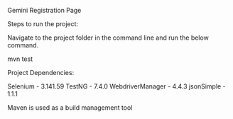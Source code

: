 Gemini Registration Page

Steps to run the project:

Navigate to the project folder in the command line and run the below command.

mvn test

Project Dependencies:

Selenium - 3.141.59
TestNG - 7.4.0
WebdriverManager - 4.4.3
jsonSimple - 1.1.1

Maven is used as a build management tool
